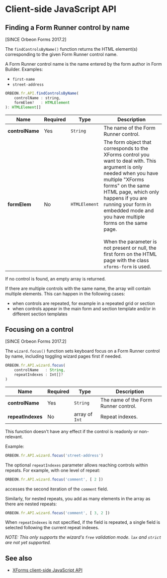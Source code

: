 # Client-side JavaScript API

<!-- toc -->

## Finding a Form Runner control by name

[SINCE Orbeon Forms 2017.2]

The `findControlsByName()` function returns the HTML element(s) corresponding to the given Form Runner control name.

A Form Runner control name is the name entered by the form author in Form Builder. Examples:

- `first-name`
- `street-address`

```javascript
ORBEON.fr.API.findControlsByName(
    controlName : string, 
    formElem?   : HTMLElement
): HTMLElement[]
```

| Name | Required | Type | Description |
| ---- | -------- | ---- | ----------- |
| **controlName** |  Yes |  `String`     | The name of the Form Runner control. |
| **formElem**    |  No  | `HTMLElement` | The form object that corresponds to the XForms control you want to deal with. This argument is only needed when you have multiple "XForms forms" on the same HTML page, which only happens if you are running your form in embedded mode and you have multiple forms on the same page.<br><br>When the parameter is not present or null, the first form on the HTML page with the class `xforms-form` is used. |

If no control is found, an empty array is returned.

If there are multiple controls with the same name, the array will contain multiple elements. This can happen in the following cases:
 
- when controls are repeated, for example in a repeated grid or section
- when controls appear in the main form and section template and/or in different section templates

## Focusing on a control

[SINCE Orbeon Forms 2017.2]

The `wizard.focus()` function sets keyboard focus on a Form Runner control by name, including toggling wizard pages
first if needed.

```javascript
ORBEON.fr.API.wizard.focus(
    controlName   : String,
    repeatIndexes : Int[]?
)
```

| Name | Required | Type | Description |
| ---- | -------- | ---- | ----------- |
| **controlName**   |  Yes |  `String` | The name of the Form Runner control. |
| **repeatIndexes** |  No  |  array of `Int` | Repeat indexes. |

This function doesn't have any effect if the control is readonly or non-relevant.

Example:

```javascript
ORBEON.fr.API.wizard.focus('street-address')
```

The optional `repeatIndexes` parameter allows reaching controls within repeats. For example, with one level of
repeat:

```javascript
ORBEON.fr.API.wizard.focus('comment', [ 2 ])
```

accesses the second iteration of the `comment` field.

Similarly, for nested repeats, you add as many elements in the array as there are nested repeats:

```javascript
ORBEON.fr.API.wizard.focus('comment', [ 3, 2 ])
```

When `repeatIndexes` is not specified, if the field is repeated, a single field is selected following the current
repeat indexes.  

*NOTE: This only supports the wizard's `free` validation mode. `lax` and `strict` are not yet supported.*


## See also

- [XForms client-side JavaScript API](../../xforms/client-side-javascript-api.md)
